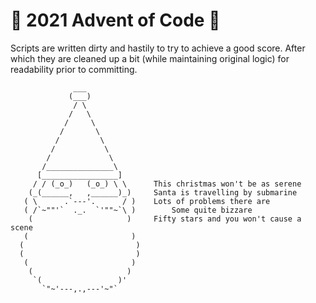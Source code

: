 # :christmas_tree: 2021 Advent of Code :christmas_tree:
Scripts are written dirty and hastily to try to achieve a good score.
After which they are cleaned up a bit (while maintaining original logic) for readability prior to committing.

```
              ___
             (___)
              / \
             /   \
            /     \
           /       \
          /         \
         /           \
        /             \
       /_______________\
      [_________________]
     / / (_o_)   (_o_) \ \      This christmas won't be as serene
    (_(______,   ,______)_)     Santa is travelling by submarine
   ( \      .`---'.      / )    Lots of problems there are
   ( /`~""'`  ._.  `'""~`\ )        Some quite bizzare
    (                     )     Fifty stars and you won't cause a scene
   (                       )
  (                         )
  (                         )
   (                       )
    (                     )
     `(                 )'
       `"~'---,.,---'~"`
```
